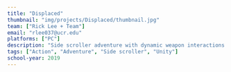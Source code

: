 ```yaml
---
title: "Displaced"
thumbnail: "img/projects/Displaced/thumbnail.jpg"
team: ["Rick Lee + Team"]
email: "rlee037@ucr.edu"
platforms: ["PC"]
description: "Side scroller adventure with dynamic weapon interactions made in Unity."
tags: ["Action", "Adventure", "Side scroller", "Unity"]
school-year: 2019
---
```

